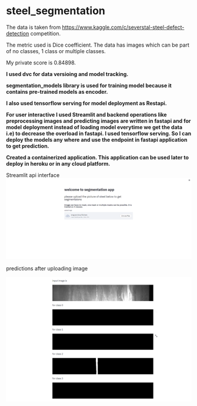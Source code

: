 # steel_segmentation
The data is taken from https://www.kaggle.com/c/severstal-steel-defect-detection competition.

The metric used is Dice coefficient. The data has images which can be part of no classes, 1 class or multiple classes.

My private score is 0.84898.

**I used dvc for data versioing and model tracking.**

**segmentation_models library is used for training model because it contains pre-trained models as encoder.**

**I also used tensorflow serving for model deployment as Restapi.**

**For user interactive I used Streamlit and backend operations like preprocessing images and predicting images are written in fastapi and for model deployment instead of loading 
model everytime we get the data i.e) to decrease the overload in fastapi. I used tensorflow serving. So I can deploy the models any where and use the endpoint in fastapi 
application to get prediction.**

**Created a containerized application. This application can be used later to deploy in heroku or in any cloud platform.**


Streamlit api interface
![Alt text](https://github.com/RavitejaBadugu/steel_segmentation/blob/main/steel_images/Screenshot%202021-09-15%20185602.png?raw=true "Title")

predictions after uploading image

![Alt text](https://github.com/RavitejaBadugu/steel_segmentation/blob/main/steel_images/Screenshot%202021-09-15%20185737.png?raw=true "Title")
